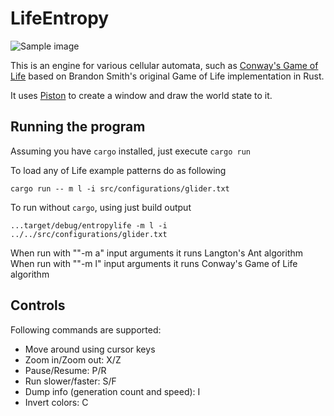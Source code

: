 # LifeEntropy

![Sample image](https://github.com/brundonsmith/life/raw/master/sample.png)

This is an engine for various cellular automata, such as [Conway's Game of Life](https://en.wikipedia.org/wiki/Conway%27s_Game_of_Life) based on Brandon Smith's original Game of Life implementation in Rust.


It uses [Piston](https://www.piston.rs/) to create a window and draw the world
state to it.

## Running the program

Assuming you have `cargo` installed, just execute `cargo run`

To load any of Life example patterns do as following
```
cargo run -- m l -i src/configurations/glider.txt
```

To run without `cargo`, using just build output
```
...target/debug/entropylife -m l -i ../../src/configurations/glider.txt
```

When run with ""-m a" input arguments it runs Langton's Ant algorithm
When run with ""-m l" input arguments it runs Conway's Game of Life algorithm


## Controls
Following commands are supported:
* Move around using cursor keys
* Zoom in/Zoom out: X/Z
* Pause/Resume: P/R
* Run slower/faster: S/F
* Dump info (generation count and speed): I
* Invert colors: C
